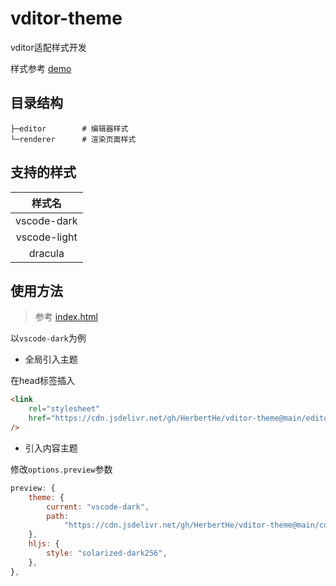 # vditor-theme

vditor适配样式开发

样式参考 [demo](https://goer.icu/vditor-theme)

## 目录结构

```text
├─editor        # 编辑器样式
└─renderer      # 渲染页面样式
```

## 支持的样式

|    样式名    |
| :----------: |
| vscode-dark  |
| vscode-light |
|   dracula    |

## 使用方法

> 参考 [index.html](./docs/vscode-dark.html)

以`vscode-dark`为例

- 全局引入主题

在head标签插入

```html
<link
    rel="stylesheet"
    href="https://cdn.jsdelivr.net/gh/HerbertHe/vditor-theme@main/editor/vscode-dark.css"
/>
```

- 引入内容主题

修改`options.preview`参数

```js
preview: {
    theme: {
        current: "vscode-dark",
        path:
            "https://cdn.jsdelivr.net/gh/HerbertHe/vditor-theme@main/content-theme",
    },
    hljs: {
        style: "solarized-dark256",
    },
},
```
